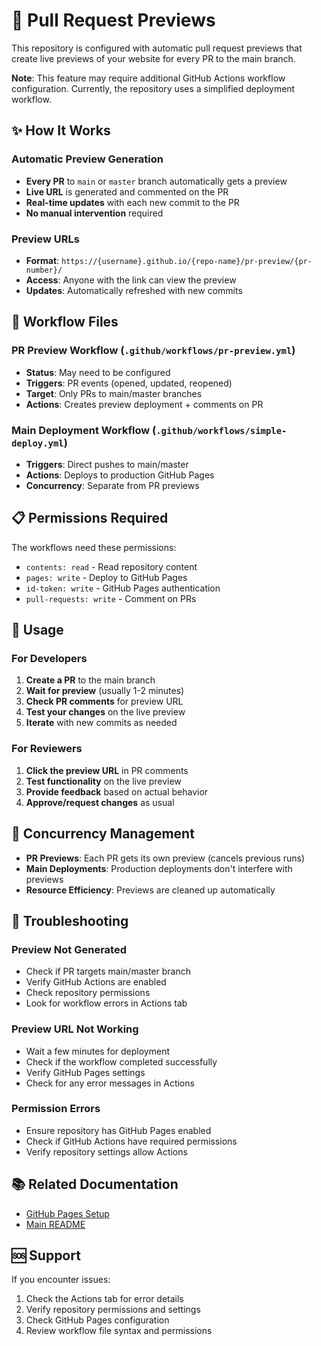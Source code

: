 # 🚀 Pull Request Previews

This repository is configured with automatic pull request previews that create live previews of your website for every PR to the main branch.

**Note**: This feature may require additional GitHub Actions workflow configuration. Currently, the repository uses a simplified deployment workflow.

## ✨ How It Works

### **Automatic Preview Generation**
- **Every PR** to `main` or `master` branch automatically gets a preview
- **Live URL** is generated and commented on the PR
- **Real-time updates** with each new commit to the PR
- **No manual intervention** required

### **Preview URLs**
- **Format**: `https://{username}.github.io/{repo-name}/pr-preview/{pr-number}/`
- **Access**: Anyone with the link can view the preview
- **Updates**: Automatically refreshed with new commits

## 🔧 Workflow Files

### **PR Preview Workflow** (`.github/workflows/pr-preview.yml`)
- **Status**: May need to be configured
- **Triggers**: PR events (opened, updated, reopened)
- **Target**: Only PRs to main/master branches
- **Actions**: Creates preview deployment + comments on PR

### **Main Deployment Workflow** (`.github/workflows/simple-deploy.yml`)
- **Triggers**: Direct pushes to main/master
- **Actions**: Deploys to production GitHub Pages
- **Concurrency**: Separate from PR previews

## 📋 Permissions Required

The workflows need these permissions:
- `contents: read` - Read repository content
- `pages: write` - Deploy to GitHub Pages
- `id-token: write` - GitHub Pages authentication
- `pull-requests: write` - Comment on PRs

## 🎯 Usage

### **For Developers**
1. **Create a PR** to the main branch
2. **Wait for preview** (usually 1-2 minutes)
3. **Check PR comments** for preview URL
4. **Test your changes** on the live preview
5. **Iterate** with new commits as needed

### **For Reviewers**
1. **Click the preview URL** in PR comments
2. **Test functionality** on the live preview
3. **Provide feedback** based on actual behavior
4. **Approve/request changes** as usual

## 🔄 Concurrency Management

- **PR Previews**: Each PR gets its own preview (cancels previous runs)
- **Main Deployments**: Production deployments don't interfere with previews
- **Resource Efficiency**: Previews are cleaned up automatically

## 🚨 Troubleshooting

### **Preview Not Generated**
- Check if PR targets main/master branch
- Verify GitHub Actions are enabled
- Check repository permissions
- Look for workflow errors in Actions tab

### **Preview URL Not Working**
- Wait a few minutes for deployment
- Check if the workflow completed successfully
- Verify GitHub Pages settings
- Check for any error messages in Actions

### **Permission Errors**
- Ensure repository has GitHub Pages enabled
- Check if GitHub Actions have required permissions
- Verify repository settings allow Actions

## 📚 Related Documentation

- [GitHub Pages Setup](GITHUB_PAGES.md)
- [Main README](../README.md)

## 🆘 Support

If you encounter issues:
1. Check the Actions tab for error details
2. Verify repository permissions and settings
3. Check GitHub Pages configuration
4. Review workflow file syntax and permissions
